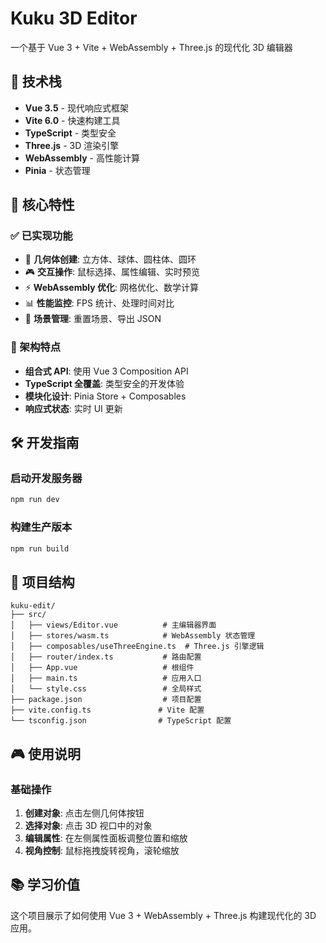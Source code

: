 # Kuku 3D Editor

一个基于 Vue 3 + Vite + WebAssembly + Three.js 的现代化 3D 编辑器

## 🚀 技术栈

- **Vue 3.5** - 现代响应式框架
- **Vite 6.0** - 快速构建工具
- **TypeScript** - 类型安全
- **Three.js** - 3D 渲染引擎
- **WebAssembly** - 高性能计算
- **Pinia** - 状态管理

## 🎯 核心特性

### ✅ 已实现功能
- 🎲 **几何体创建**: 立方体、球体、圆柱体、圆环
- 🎮 **交互操作**: 鼠标选择、属性编辑、实时预览
- ⚡ **WebAssembly 优化**: 网格优化、数学计算
- 📊 **性能监控**: FPS 统计、处理时间对比
- 💾 **场景管理**: 重置场景、导出 JSON

### 🔧 架构特点
- **组合式 API**: 使用 Vue 3 Composition API
- **TypeScript 全覆盖**: 类型安全的开发体验
- **模块化设计**: Pinia Store + Composables
- **响应式状态**: 实时 UI 更新

## 🛠️ 开发指南

### 启动开发服务器
```bash
npm run dev
```

### 构建生产版本
```bash
npm run build
```

## 📁 项目结构

```
kuku-edit/
├── src/
│   ├── views/Editor.vue          # 主编辑器界面
│   ├── stores/wasm.ts            # WebAssembly 状态管理
│   ├── composables/useThreeEngine.ts  # Three.js 引擎逻辑
│   ├── router/index.ts           # 路由配置
│   ├── App.vue                   # 根组件
│   ├── main.ts                   # 应用入口
│   └── style.css                 # 全局样式
├── package.json                  # 项目配置
├── vite.config.ts               # Vite 配置
└── tsconfig.json                # TypeScript 配置
```

## 🎮 使用说明

### 基础操作
1. **创建对象**: 点击左侧几何体按钮
2. **选择对象**: 点击 3D 视口中的对象
3. **编辑属性**: 在左侧属性面板调整位置和缩放
4. **视角控制**: 鼠标拖拽旋转视角，滚轮缩放


## 📚 学习价值

这个项目展示了如何使用 Vue 3 + WebAssembly + Three.js 构建现代化的 3D 应用。